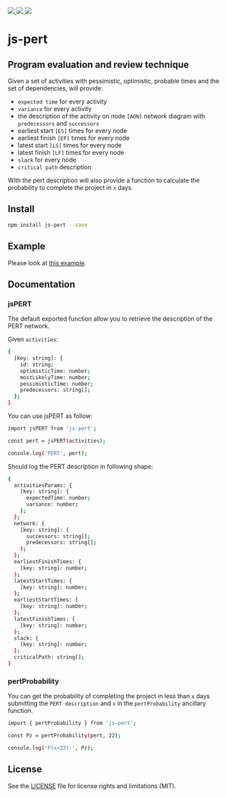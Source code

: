 <a href="https://npmjs.com/package/js-pert">
  <img src="https://img.shields.io/npm/v/js-pert.svg">
</a>

<a href="https://github.com/marcolanaro/js-pert/blob/master/LICENSE.md">
  <img src="https://img.shields.io/github/license/marcolanaro/js-pert.svg">
</a>

<img src="https://img.shields.io/travis/marcolanaro/js-pert.svg">
  
# js-pert

## Program evaluation and review technique

Given a set of activities with pessimistic, optimistic, probable times and the set of dependencies, will provide:

- `expected time` for every activity
- `variance` for every activity
- the description of the activity on node `[AON]` network diagram with `predecessors` and `successors`
- earliest start `[ES]` times for every node
- earliest finish `[EF]` times for every node
- latest start `[LS]` times for every node
- latest finish `[LF]` times for every node
- `slack` for every node
- `critical path` description

With the pert description will also provide a function to calculate the probability to complete the project in `x` days.

## Install

```bash
npm install js-pert --save
```

## Example

Please look at [this example](./examples/src/index.ts).

## Documentation

### jsPERT

The default exported function allow you to retrieve the description of the PERT network.

Given `activities`:

```bash
{
  [key: string]: {
    id: string;
    optimisticTime: number;
    mostLikelyTime: number;
    pessimisticTime: number;
    predecessors: string[];
  };
}
```

You can use jsPERT as follow:

```bash
import jsPERT from 'js-pert';

const pert = jsPERT(activities);

console.log('PERT', pert);

```

Should log the PERT description in following shape:

```bash
{
  activitiesParams: {
    [key: string]: {
      expectedTime: number;
      variance: number;
    };
  };
  network: {
    [key: string]: {
      successors: string[];
      predecessors: string[];
    };
  };
  earliestFinishTimes: {
    [key: string]: number;
  };
  latestStartTimes: {
    [key: string]: number;
  };
  earliestStartTimes: {
    [key: string]: number;
  };
  latestFinishTimes: {
    [key: string]: number;
  };
  slack: {
    [key: string]: number;
  };
  criticalPath: string[];
}
```

### pertProbability

You can get the probability of completing the project in less than `x` days submitting the `PERT description` and `x` in the `pertProbability` ancillary function.

```bash
import { pertProbability } from 'js-pert';

const Pz = pertProbability(pert, 22);

console.log('P(x<22):', Pz);
```

## License

See the [LICENSE](LICENSE.md) file for license rights and limitations (MIT).
